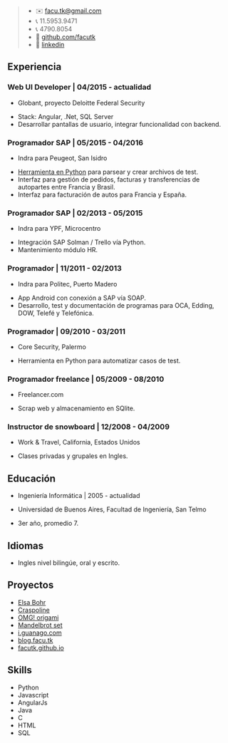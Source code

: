 > - :envelope: facu.tk@gmail.com
> - :telephone_receiver: 11.5953.9471
> - :telephone_receiver: 4790.8054
> - :notebook: [github.com/facutk](https://github.com/facutk)
> - :office: [linkedin](https://www.linkedin.com/in/juan-tkaczyszyn-b2630036)

## Experiencia

### Web UI Developer | 04/2015 - actualidad
* Globant, proyecto Deloitte Federal Security
- Stack: Angular, .Net, SQL Server
- Desarrollar pantallas de usuario, integrar funcionalidad con backend.

### Programador SAP | 05/2015 - 04/2016
* Indra para Peugeot, San Isidro
- [Herramienta en Python](http://home.facu.tk/tatou) para parsear y crear archivos de test.
- Interfaz para gestión de pedidos, facturas y transferencias de autopartes entre Francia y Brasil. 
- Interfaz para facturación de autos para Francia y España. 

### Programador SAP | 02/2013 - 05/2015
* Indra para YPF, Microcentro
- Integración SAP Solman / Trello vía Python.
- Mantenimiento módulo HR. 

### Programador | 11/2011 - 02/2013
* Indra para Politec, Puerto Madero
- App Android con conexión a SAP vía SOAP.
- Desarrollo, test y documentación de programas para OCA, Edding, DOW, Telefé y Telefónica.

### Programador | 09/2010 - 03/2011
* Core Security, Palermo
- Herramienta en Python para automatizar casos de test.

### Programador freelance | 05/2009 - 08/2010
* Freelancer.com
- Scrap web y almacenamiento en SQlite.

### Instructor de snowboard | 12/2008 - 04/2009
* Work & Travel, California, Estados Unidos
- Clases privadas y grupales en Ingles.

## Educación
* Ingeniería Informática | 2005 - actualidad

* Universidad de Buenos Aires, Facultad de Ingeniería, San Telmo
- 3er año, promedio 7.

## Idiomas
- Ingles nivel bilingúe, oral y escrito.

## Proyectos
- [Elsa Bohr](http://landing.elsabohr.com/)
- [Craspoline](http://home.facu.tk/crasponline/index.html#/)
- [OMG! origami](http://www.omgorigami.com/)
- [Mandelbrot set](http://home.facu.tk/mandelbrot)
- [i.guanago.com](http://i.guanago.com/)
- [blog.facu.tk](http://blog.facu.tk)
- [facutk.github.io](http://facutk.github.io)

## Skills
- Python
- Javascript
- AngularJs
- Java
- C
- HTML
- SQL
